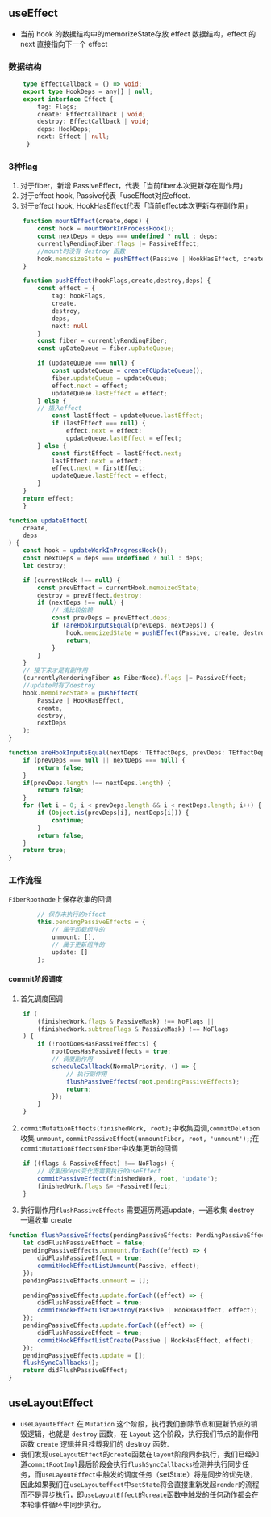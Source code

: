 ## useEffect
- 当前 hook 的数据结构中的memorizeState存放 effect 数据结构，effect 的 next 直接指向下一个 effect

### 数据结构

```ts { .number-lines }
    type EffectCallback = () => void;
    export type HookDeps = any[] | null;
    export interface Effect {
	    tag: Flags;
	    create: EffectCallback | void;
	    destroy: EffectCallback | void;
	    deps: HookDeps;
	    next: Effect | null;
     }
```
### 3种flag
1. 对于fiber，新增 PassiveEffect，代表「当前fiber本次更新存在副作用」
2. 对于effect hook, Passive代表「useEffect对应effect. 
3. 对于effect hook, HookHasEffect代表「当前effect本次更新存在副作用」


```ts { .number-lines }
    function mountEffect(create,deps) {
        const hook = mountWorkInProcessHook();
        const nextDeps = deps === undefined ? null : deps;
        currentlyRendingFiber.flags |= PassiveEffect;
		//mount时没有 destroy 函数
        hook.memosizeState = pushEffect(Passive | HookHasEffect, create, undefined, nextDeps)
    }

    function pushEffect(hookFlags,create,destroy,deps) {
        const effect = {
            tag: hookFlags,
            create,
            destroy,
            deps,
            next: null
        } 
        const fiber = currentlyRendingFiber;
        const upDateQueue = fiber.upDateQueue;

        if (updateQueue === null) {
		    const updateQueue = createFCUpdateQueue();
		    fiber.updateQueue = updateQueue;
		    effect.next = effect;
		    updateQueue.lastEffect = effect;
	    } else {
		// 插入effect
		    const lastEffect = updateQueue.lastEffect;
		    if (lastEffect === null) {
			    effect.next = effect;
			    updateQueue.lastEffect = effect;
		} else {
			const firstEffect = lastEffect.next;
			lastEffect.next = effect;
			effect.next = firstEffect;
			updateQueue.lastEffect = effect;
		}
	}
	return effect;
    }

function updateEffect(
	create,
	deps
) {
	const hook = updateWorkInProgressHook();
	const nextDeps = deps === undefined ? null : deps;
	let destroy;

	if (currentHook !== null) {
		const prevEffect = currentHook.memoizedState;
		destroy = prevEffect.destroy;
		if (nextDeps !== null) {
			// 浅比较依赖
			const prevDeps = prevEffect.deps;
			if (areHookInputsEqual(prevDeps, nextDeps)) {
				hook.memoizedState = pushEffect(Passive, create, destroy, nextDeps);
				return;
			}
		}
	}
	// 接下来才是有副作用
	(currentlyRenderingFiber as FiberNode).flags |= PassiveEffect;
	//update时有了destroy
	hook.memoizedState = pushEffect(
		Passive | HookHasEffect,
		create,
		destroy,
		nextDeps
	);
}

function areHookInputsEqual(nextDeps: TEffectDeps, prevDeps: TEffectDeps) {
	if (prevDeps === null || nextDeps === null) {
		return false;
	}
	if(prevDeps.length !== nextDeps.length) {
		return false;
	}
	for (let i = 0; i < prevDeps.length && i < nextDeps.length; i++) {
		if (Object.is(prevDeps[i], nextDeps[i])) {
			continue;
		}
		return false;
	}
	return true;
}
```

### 工作流程
`FiberRootNode`上保存收集的回调
```ts
        // 保存未执行的effect
		this.pendingPassiveEffects = {
			// 属于卸载组件的
			unmount: [],
			// 属于更新组件的
			update: []
		};
```

#### commit阶段调度

1. 首先调度回调
```ts {.line-numbers}
	if (
		(finishedWork.flags & PassiveMask) !== NoFlags ||
		(finishedWork.subtreeFlags & PassiveMask) !== NoFlags
	) {
		if (!rootDoesHasPassiveEffects) {
			rootDoesHasPassiveEffects = true;
			// 调度副作用
			scheduleCallback(NormalPriority, () => {
				// 执行副作用
				flushPassiveEffects(root.pendingPassiveEffects);
				return;
			});
		}
	}
```

2. `commitMutationEffects(finishedWork, root);`中收集回调,`commitDeletion`收集 `unmount`, `commitPassiveEffect(unmountFiber, root, 'unmount');`;在`commitMutationEffectsOnFiber`中收集更新的回调

```ts
    if ((flags & PassiveEffect) !== NoFlags) {
		// 收集因deps变化而需要执行的useEffect
		commitPassiveEffect(finishedWork, root, 'update');
		finishedWork.flags &= ~PassiveEffect;
	}
```

3. 执行副作用`flushPassiveEffects`
需要遍历两遍update，一遍收集 destroy 一遍收集 create
```ts
function flushPassiveEffects(pendingPassiveEffects: PendingPassiveEffects) {
	let didFlushPassiveEffect = false;
	pendingPassiveEffects.unmount.forEach((effect) => {
		didFlushPassiveEffect = true;
		commitHookEffectListUnmount(Passive, effect);
	});
	pendingPassiveEffects.unmount = [];

	pendingPassiveEffects.update.forEach((effect) => {
		didFlushPassiveEffect = true;
		commitHookEffectListDestroy(Passive | HookHasEffect, effect);
	});
	pendingPassiveEffects.update.forEach((effect) => {
		didFlushPassiveEffect = true;
		commitHookEffectListCreate(Passive | HookHasEffect, effect);
	});
	pendingPassiveEffects.update = [];
	flushSyncCallbacks();
	return didFlushPassiveEffect;
}
```

## useLayoutEffect
- `useLayoutEffect` 在 `Mutation` 这个阶段，执行我们删除节点和更新节点的销毁逻辑，也就是 `destroy` 函数，在 `Layout` 这个阶段，执行我们节点的副作用函数 `create` 逻辑并且挂载我们的 destroy 函数.
- 我们发现`useLayoutEffect`的`create`函数在`layout`阶段同步执行，我们已经知道`commitRootImpl`最后阶段会执行`flushSyncCallbacks`检测并执行同步任务，而`useLayoutEffect`中触发的调度任务（setState）将是同步的优先级， 因此如果我们在`useLayouteffect`中`setState`将会直接重新发起`render`的流程而不是异步执行，即`useLayoutEffect`的`create`函数中触发的任何动作都会在本轮事件循环中同步执行。
